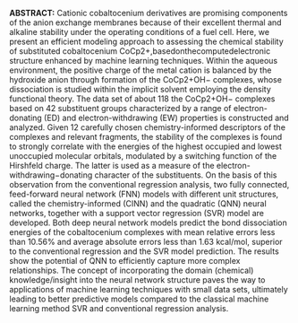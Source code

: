 **ABSTRACT:** Cationic cobaltocenium derivatives are promising components of the anion exchange membranes because of their excellent thermal and alkaline stability under the operating conditions of a fuel cell. Here, we present an efficient modeling approach to assessing the chemical stability of substituted cobaltocenium CoCp2+,basedonthecomputedelectronic structure enhanced by machine learning techniques. Within the aqueous environment, the positive charge of the metal cation is balanced by the hydroxide anion through formation of the CoCp2+OH− complexes, whose dissociation is studied within the implicit solvent employing the density functional theory. The data set of about 118 the CoCp2+OH− complexes based on 42 substituent groups characterized by a range of electron-donating (ED) and electron-withdrawing (EW) properties is constructed and analyzed. Given 12 carefully chosen chemistry-informed descriptors of the complexes and relevant fragments, the stability of the complexes is found to strongly correlate with the energies of the highest occupied and lowest unoccupied molecular orbitals, modulated by a switching function of the Hirshfeld charge. The latter is used as a measure of the electron-withdrawing−donating character of the substituents. On the basis of this observation from the conventional regression analysis, two fully connected, feed-forward neural network (FNN) models with different unit structures, called the chemistry-informed (CINN) and the quadratic (QNN) neural networks, together with a support vector regression (SVR) model are developed. Both deep neural network models predict the bond dissociation energies of the cobaltocenium complexes with mean relative errors less than 10.56% and average absolute errors less than 1.63 kcal/mol, superior to the conventional regression and the SVR model prediction. The results show the potential of QNN to efficiently capture more complex relationships. The concept of incorporating the domain (chemical) knowledge/insight into the neural network structure paves the way to applications of machine learning techniques with small data sets, ultimately leading to better predictive models compared to the classical machine learning method SVR and conventional regression analysis.